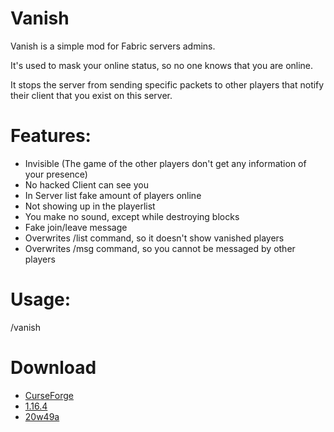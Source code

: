# Vanish
Vanish is a simple mod for Fabric servers admins.

It's used to mask your online status, so no one knows that you are online.

It stops the server from sending specific packets to other players that notify their client that you exist on this server.

# Features:
- Invisible (The game of the other players don't get any information of your presence)
- No hacked Client can see you
- In Server list fake amount of players online
- Not showing up in the playerlist
- You make no sound, except while destroying blocks
- Fake join/leave message
- Overwrites /list command, so it doesn't show vanished players
- Overwrites /msg command, so you cannot be messaged by other players

# Usage:
/vanish

# Download
- [CurseForge](https://www.curseforge.com/minecraft/mc-mods/vanish)
- [1.16.4](https://github.com/123456687548/vanish/releases/tag/1.16.4_1.2.2)
- [20w49a](https://github.com/123456687548/vanish/releases/tag/20w49a_1.2.2)
